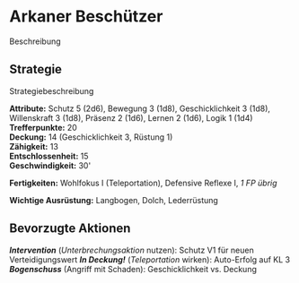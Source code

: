 # Arkaner Beschützer
Beschreibung

## Strategie
Strategiebeschreibung

**Attribute:** Schutz 5 (2d6), Bewegung 3 (1d8), Geschicklichkeit 3 (1d8), Willenskraft 3 (1d8), Präsenz 2 (1d6), Lernen 2 (1d6), Logik 1 (1d4)  
**Trefferpunkte:** 20  
**Deckung:** 14 (Geschicklichkeit 3, Rüstung 1)  
**Zähigkeit:** 13  
**Entschlossenheit:** 15  
**Geschwindigkeit:** 30'  

**Fertigkeiten:** Wohlfokus I (Teleportation), Defensive Reflexe I, _1 FP übrig_

**Wichtige Ausrüstung:** Langbogen, Dolch, Lederrüstung

## Bevorzugte Aktionen
***Intervention*** (_Unterbrechungsaktion_ nutzen): Schutz V1 für neuen Verteidigungswert
***In Deckung!*** (_Teleportation_ wirken): Auto-Erfolg auf KL 3
***Bogenschuss*** (Angriff mit Schaden): Geschicklichkeit vs. Deckung
